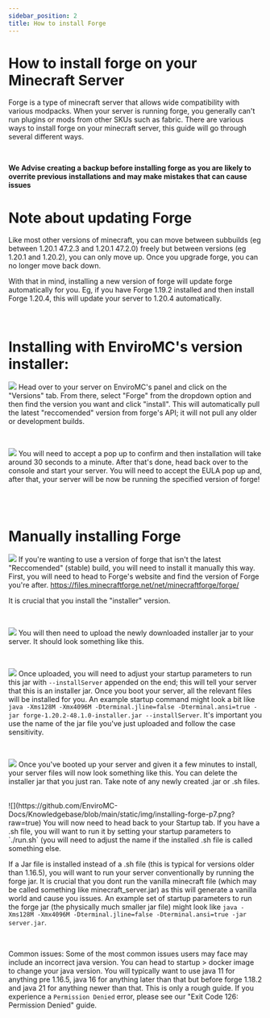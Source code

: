 ```yaml
---
sidebar_position: 2
title: How to install Forge
---
```


# How to install forge on your Minecraft Server
Forge is a type of minecraft server that allows wide compatibility with various modpacks. When your server is running forge, you generally can't run plugins or mods from other SKUs such as fabric.
There are various ways to install forge on your minecraft server, this guide will go through several different ways.

<br />

**We Advise creating a backup before installing forge as you are likely to overrite previous installations and may make mistakes that can cause issues**

# Note about updating Forge
Like most other versions of minecraft, you can move between subbuilds (eg between 1.20.1 47.2.3 and 1.20.1 47.2.0) freely but between versions (eg 1.20.1 and 1.20.2), you can only move up. Once you upgrade forge, you can no longer move back down.

With that in mind, installing a new version of forge will update forge automatically for you. Eg, if you have Forge 1.19.2 installed and then install Forge 1.20.4, this will update your server to 1.20.4 automatically. 

<br />

# Installing with EnviroMC's version installer:

![](https://github.com/EnviroMC-Docs/Knowledgebase/blob/main/static/img/installing-forge-p1.png?raw=true)
Head over to your server on EnviroMC's panel and click on the "Versions" tab. From there, select "Forge" from the dropdown option and then find the version you want and click "install". This will automatically pull the latest "reccomended" version from forge's API; it will not pull any older or development builds.

<br />

![](https://github.com/EnviroMC-Docs/Knowledgebase/blob/main/static/img/installing-forge-p2.png?raw=true)
You will need to accept a pop up to confirm and then installation will take around 30 seconds to a minute. After that's done, head back over to the console and start your server. You will need to accept the EULA pop up and, after that, your server will be now be running the specified version of forge!

<br />
<br />

# Manually installing Forge
![](https://github.com/EnviroMC-Docs/Knowledgebase/blob/main/static/img/installing-forge-p3.png?raw=true)
If you're wanting to use a version of forge that isn't the latest "Reccomended" (stable) build, you will need to install it manually this way. First, you will need to head to Forge's website and find the version of Forge you're after. https://files.minecraftforge.net/net/minecraftforge/forge/

It is crucial that you install the "installer" version. 

<br />

![](https://github.com/EnviroMC-Docs/Knowledgebase/blob/main/static/img/installing-forge-p4.png?raw=true)
You will then need to upload the newly downloaded installer jar to your server. It should look something like this.

<br />

![](https://github.com/EnviroMC-Docs/Knowledgebase/blob/main/static/img/installing-forge-p5.png?raw=true)
Once uploaded, you will need to adjust your startup parameters to run this jar with `--installServer` appended on the end; this will tell your server that this is an installer jar. Once you boot your server, all the relevant files will be installed for you. An example startup command might look a bit like `java -Xms128M -Xmx4096M -Dterminal.jline=false -Dterminal.ansi=true -jar forge-1.20.2-48.1.0-installer.jar --installServer`. It's important you use the name of the jar file you've just uploaded and follow the case sensitivity.

<br />

![](https://github.com/EnviroMC-Docs/Knowledgebase/blob/main/static/img/installing-forge-p6.png?raw=true)
Once you've booted up your server and given it a few minutes to install, your server files will now look something like this. You can delete the installer jar that you just ran. Take note of any newly created .jar or .sh files.

<br />
![](https://github.com/EnviroMC-Docs/Knowledgebase/blob/main/static/img/installing-forge-p7.png?raw=true)
You will now need to head back to your Startup tab. If you have a .sh file, you will want to run it by setting your startup parameters to `./run.sh` (you will need to adjust the name if the installed .sh file is called something else. 

If a Jar file is installed instead of a .sh file (this is typical for versions older than 1.16.5), you will want to run your server conventionally by running the forge jar. It is crucial that you dont run the vanilla minecraft file (which may be called something like minecraft_server.jar) as this will generate a vanilla world and cause you issues. An example set of startup parameters to run the forge jar (the physically much smaller jar file) might look like `java -Xms128M -Xmx4096M -Dterminal.jline=false -Dterminal.ansi=true -jar server.jar`.

<br />

Common issues:
Some of the most common issues users may face may include an incorrect java version. You can head to startup > docker image to change your java version. You will typically want to use java 11 for anything pre 1.16.5, java 16 for anything later than that but before forge 1.18.2 and java 21 for anything newer than that. This is only a rough guide.
If you experience a `Permission Denied` error, please see our "Exit Code 126: Permission Denied" guide.